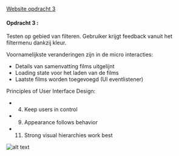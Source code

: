 [Website opdracht 3](https://stefanvanbrummelen.github.io/Frontend-for-Designers/Opdracht%203/v3/)


#### Opdracht 3 : 

Testen op gebied van filteren. Gebruiker krijgt feedback vanuit het filtermenu dankzij kleur.

Voornamelijkste veranderingen zijn in de micro interacties:

- Details van samenvatting films uitgelijnt
- Loading state voor het laden van de films
- Laatste films worden toegevoegd (UI eventlistener)

Principles of User Interface Design:
- 4. Keep users in control
- 9. Appearance follows behavior
- 11. Strong visual hierarchies work best


![alt text](https://stefanvanbrummelen.github.io/Frontend-for-Designers/Opdracht%203/v5/assets/images/article.png)
